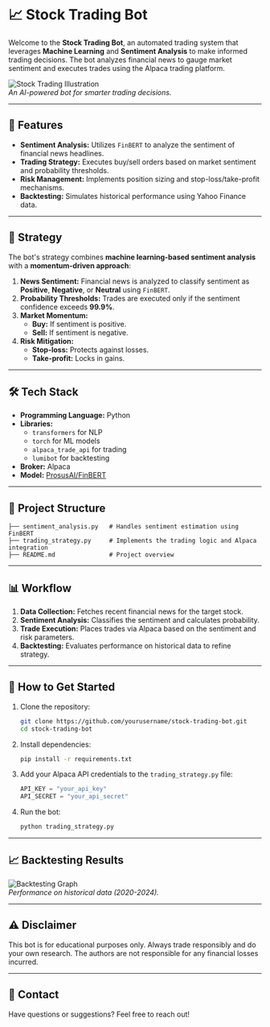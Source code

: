 # 📈 Stock Trading Bot

Welcome to the **Stock Trading Bot**, an automated trading system that leverages **Machine Learning** and **Sentiment Analysis** to make informed trading decisions. The bot analyzes financial news to gauge market sentiment and executes trades using the Alpaca trading platform.

![Stock Trading Illustration](https://via.placeholder.com/800x400?text=Stock+Trading+Bot+Illustration)  
*An AI-powered bot for smarter trading decisions.*

---

## 🚀 Features

- **Sentiment Analysis:** Utilizes `FinBERT` to analyze the sentiment of financial news headlines.
- **Trading Strategy:** Executes buy/sell orders based on market sentiment and probability thresholds.
- **Risk Management:** Implements position sizing and stop-loss/take-profit mechanisms.
- **Backtesting:** Simulates historical performance using Yahoo Finance data.

---

## 🧠 Strategy

The bot\'s strategy combines **machine learning-based sentiment analysis** with a **momentum-driven approach**:
1. **News Sentiment:** Financial news is analyzed to classify sentiment as **Positive**, **Negative**, or **Neutral** using `FinBERT`.
2. **Probability Thresholds:** Trades are executed only if the sentiment confidence exceeds **99.9%**.
3. **Market Momentum:**
   - **Buy:** If sentiment is positive.
   - **Sell:** If sentiment is negative.
4. **Risk Mitigation:**
   - **Stop-loss:** Protects against losses.
   - **Take-profit:** Locks in gains.

---

## 🛠️ Tech Stack

- **Programming Language:** Python
- **Libraries:** 
  - `transformers` for NLP
  - `torch` for ML models
  - `alpaca_trade_api` for trading
  - `lumibot` for backtesting
- **Broker:** Alpaca
- **Model:** [ProsusAI/FinBERT](https://huggingface.co/ProsusAI/finbert)

---

## 📂 Project Structure

```
├── sentiment_analysis.py   # Handles sentiment estimation using FinBERT
├── trading_strategy.py     # Implements the trading logic and Alpaca integration
├── README.md               # Project overview
```

---

## 📊 Workflow

1. **Data Collection:** Fetches recent financial news for the target stock.
2. **Sentiment Analysis:** Classifies the sentiment and calculates probability.
3. **Trade Execution:** Places trades via Alpaca based on the sentiment and risk parameters.
4. **Backtesting:** Evaluates performance on historical data to refine strategy.

---

## 🚀 How to Get Started

1. Clone the repository:
   ```bash
   git clone https://github.com/yourusername/stock-trading-bot.git
   cd stock-trading-bot
   ```

2. Install dependencies:
   ```bash
   pip install -r requirements.txt
   ```

3. Add your Alpaca API credentials to the `trading_strategy.py` file:
   ```python
   API_KEY = "your_api_key"
   API_SECRET = "your_api_secret"
   ```

4. Run the bot:
   ```bash
   python trading_strategy.py
   ```

---

## 📈 Backtesting Results

![Backtesting Graph](https://via.placeholder.com/800x400?text=Backtesting+Results+Graph)  
*Performance on historical data (2020-2024).*

---

## ⚠️ Disclaimer

This bot is for educational purposes only. Always trade responsibly and do your own research. The authors are not responsible for any financial losses incurred.

---

## 📧 Contact

Have questions or suggestions? Feel free to reach out!
